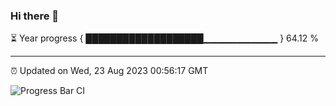 ### Hi there 👋

⏳ Year progress { ███████████████████▁▁▁▁▁▁▁▁▁▁▁ } 64.12 %

---

⏰ Updated on Wed, 23 Aug 2023 00:56:17 GMT

![Progress Bar CI](https://github.com/liununu/liununu/workflows/Progress%20Bar%20CI/badge.svg)
